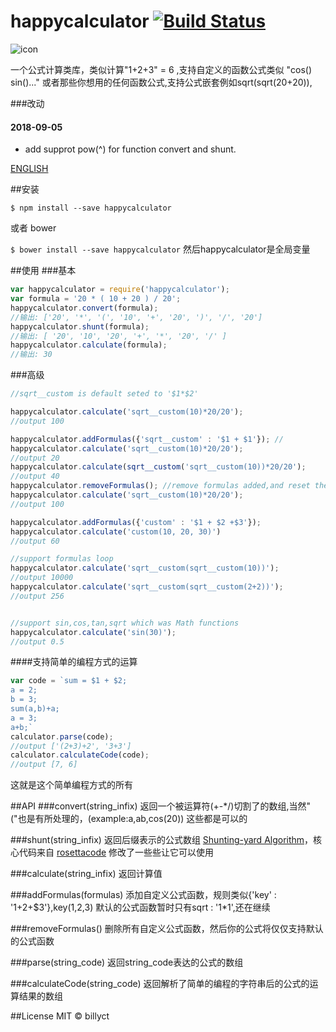 # happycalculator [![Build Status](https://travis-ci.org/billyct/happycalculator.svg?branch=v1.3.0)](https://travis-ci.org/billyct/happycalculator)

![icon](./icon.png)


一个公式计算类库，类似计算"1+2+3" = 6 ,支持自定义的函数公式类似 "cos() sin()..." 或者那些你想用的任何函数公式,支持公式嵌套例如sqrt(sqrt(20+20)),



###改动
#### 2018-09-05
* add supprot pow(^) for function convert and shunt.

[ENGLISH](./README.md)

##安装


``` $ npm install --save happycalculator ```


或者 bower


``` $ bower install --save happycalculator ``` 然后happycalculator是全局变量

##使用
###基本

```js
var happycalculator = require('happycalculator');
var formula = '20 * ( 10 + 20 ) / 20';
happycalculator.convert(formula);
//输出: ['20', '*', '(', '10', '+', '20', ')', '/', '20']
happycalculator.shunt(formula);
//输出: [ '20', '10', '20', '+', '*', '20', '/' ]
happycalculator.calculate(formula);
//输出: 30
```
###高级
```js
//sqrt__custom is default seted to '$1*$2'

happycalculator.calculate('sqrt__custom(10)*20/20');
//output 100

happycalculator.addFormulas({'sqrt__custom' : '$1 + $1'}); //
happycalculator.calculate('sqrt__custom(10)*20/20');
//output 20
happycalculator.calculate(sqrt__custom('sqrt__custom(10))*20/20');
//output 40
happycalculator.removeFormulas(); //remove formulas added,and reset the formulas default
happycalculator.calculate('sqrt__custom(10)*20/20');
//output 100

happycalculator.addFormulas({'custom' : '$1 + $2 +$3'});
happycalculator.calculate('custom(10, 20, 30)')
//output 60

//support formulas loop
happycalculator.calculate('sqrt__custom(sqrt__custom(10))');
//output 10000
happycalculator.calculate('sqrt__custom(sqrt__custom(2+2))');
//output 256


//support sin,cos,tan,sqrt which was Math functions
happycalculator.calculate('sin(30)');
//output 0.5

```

####支持简单的编程方式的运算
```js
var code = `sum = $1 + $2;
a = 2;
b = 3;
sum(a,b)+a;
a = 3;
a+b;`
calculator.parse(code);
//output ['(2+3)+2', '3+3']
calculator.calculateCode(code);
//output [7, 6]
```
这就是这个简单编程方式的所有

##API
###convert(string_infix)
返回一个被运算符(+-*/)切割了的数组,当然"("也是有所处理的，(example:a,ab,cos(20)) 这些都是可以的

###shunt(string_infix)
返回后缀表示的公式数组 [Shunting-yard Algorithm](https://en.wikipedia.org/wiki/Shunting-yard_algorithm)，核心代码来自 [rosettacode](https://rosettacode.org/wiki/Parsing/Shunting-yard_algorithm#JavaScript) 修改了一些些让它可以使用

###calculate(string_infix)
返回计算值

###addFormulas(formulas)
添加自定义公式函数，规则类似{'key' : '$1+$2+$3'},key(1,2,3)
默认的公式函数暂时只有sqrt : '$1*$1',还在继续

###removeFormulas()
删除所有自定义公式函数，然后你的公式将仅仅支持默认的公式函数

###parse(string_code)
返回string_code表达的公式的数组

###calculateCode(string_code)
返回解析了简单的编程的字符串后的公式的运算结果的数组





##License
MIT © billyct
